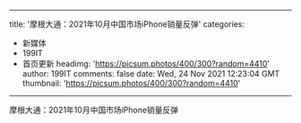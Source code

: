 
---
title: '摩根大通：2021年10月中国市场iPhone销量反弹'
categories: 
 - 新媒体
 - 199IT
 - 首页更新
headimg: 'https://picsum.photos/400/300?random=4410'
author: 199IT
comments: false
date: Wed, 24 Nov 2021 12:23:04 GMT
thumbnail: 'https://picsum.photos/400/300?random=4410'
---

<div>   
摩根大通：2021年10月中国市场iPhone销量反弹  
</div>
            